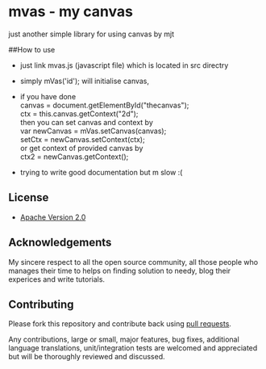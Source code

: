 # mvas - my canvas
just another simple library for using canvas by mjt<br/>

##How to use
* just link mvas.js (javascript file) which is located in src directry
* simply mVas('id'); will initialise canvas,
* if you have done<br/>
	canvas = document.getElementById("thecanvas");<br/>
	ctx = this.canvas.getContext("2d");<br/>
then you can set canvas and context by<br/>
	var newCanvas = mVas.setCanvas(canvas);<br/>
	setCtx = newCanvas.setContext(ctx);<br/>
or get context of provided canvas by<br/>
	ctx2 = newCanvas.getContext();<br/>

* trying to write good documentation but m slow :(

## License

* [Apache Version 2.0](http://www.apache.org/licenses/LICENSE-2.0.html)

## Acknowledgements

My sincere respect to all the open source community, all those people who manages their time to helps on finding solution to needy, blog their experices and write tutorials.

## Contributing

Please fork this repository and contribute back using
[pull requests](https://github.com/emp3ror/mvas/pulls).

Any contributions, large or small, major features, bug fixes, additional
language translations, unit/integration tests are welcomed and appreciated
but will be thoroughly reviewed and discussed.

